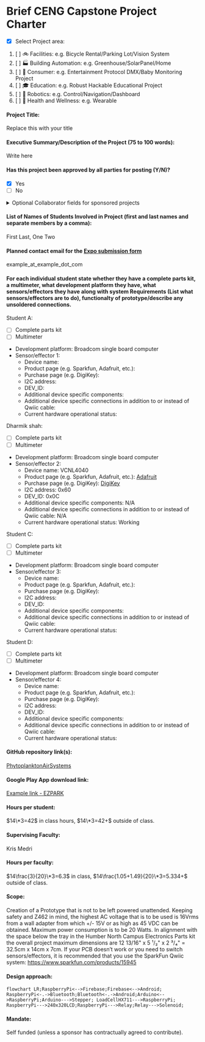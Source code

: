 # Brief CENG Capstone Project Charter
-  [x] Select Project area:
1. [ ] :bike: Facilities: e.g. Bicycle Rental/Parking Lot/Vision System
2. [ ] :factory: Building Automation: e.g. Greenhouse/SolarPanel/Home
3. [ ] :movie_camera: Consumer: e.g. Entertainment Protocol DMX/Baby Monitoring Project
4. [ ] :mortar_board: Education: e.g. Robust Hackable Educational Project
5. [ ] :robot: Robotics: e.g. Control/Navigation/Dashboard
6. [ ] :ski: Health and Wellness: e.g. Wearable
####  Project Title: 
Replace this with your title

####  Executive Summary/Description of the Project (75 to 100 words): 
Write here

####  Has this project been approved by all parties for posting (Y/N)?
-  [x] Yes
-  [ ] No
<details><summary>Optional Collaborator fields for sponsored projects</summary>

#### Sponsoring Industry and Personnel: 
#### Hours contributed: 
#### Number of full-time employees, year established, private or not-for-profit: 
#### Value of equipment or access to equipment provided: 
#### FAST contribution: 
</details>

####  List of Names of Students Involved in Project (first and last names and separate members by a comma):
First Last, One Two

####  Planned contact email for the [Expo submission form](https://appliedtechnology.humber.ca/shows/past-shows/advanced-manufacturing-projects/advanced-manufacturing-student-submission-form.html)
example_at_example_dot_com

####  For each individual student state whether they have a complete parts kit, a multimeter, what development platform they have, what sensors/effectors they have along with system Requirements (List what sensors/effectors are to do), functionalty of prototype/describe any unsoldered connections.
Student A:
- [ ] Complete parts kit
- [ ] Multimeter
- Development platform: Broadcom single board computer
- Sensor/effector 1:
  - Device name:
  - Product page (e.g. Sparkfun, Adafruit, etc.):
  - Purchase page (e.g. DigiKey):
  - I2C address:
  - DEV_ID:
  - Additional device specific components: 
  - Additional device specific connections in addition to or instead of Qwiic cable: 
  - Current hardware operational status:

Dharmik shah:
- [ ] Complete parts kit
- [ ] Multimeter
- Development platform: Broadcom single board computer
- Sensor/effector 2:
  - Device name: VCNL4040
  - Product page (e.g. Sparkfun, Adafruit, etc.): [Adafruit](https://cdn-learn.adafruit.com/downloads/pdf/adafruit-vcnl4040-proximity-sensor.pdf)
  - Purchase page (e.g. DigiKey): [DigiKey](https://www.digikey.ca/en/products/detail/adafruit-industries-llc/4161/10385108)
  - I2C address: 0x60
  - DEV_ID: 0x0C
  - Additional device specific components: N/A 
  - Additional device specific connections in addition to or instead of Qwiic cable: N/A 
  - Current hardware operational status: Working

Student C:
- [ ] Complete parts kit
- [ ] Multimeter
- Development platform: Broadcom single board computer
- Sensor/effector 3:
  - Device name:
  - Product page (e.g. Sparkfun, Adafruit, etc.):
  - Purchase page (e.g. DigiKey):
  - I2C address:
  - DEV_ID:
  - Additional device specific components: 
  - Additional device specific connections in addition to or instead of Qwiic cable: 
  - Current hardware operational status:

Student D:
- [ ] Complete parts kit
- [ ] Multimeter
- Development platform: Broadcom single board computer
- Sensor/effector 4:
  - Device name:
  - Product page (e.g. Sparkfun, Adafruit, etc.):
  - Purchase page (e.g. DigiKey):
  - I2C address:
  - DEV_ID:
  - Additional device specific components: 
  - Additional device specific connections in addition to or instead of Qwiic cable: 
  - Current hardware operational status:

####  GitHub repository link(s):
[PhytoplanktonAirSystems](https://github.com/Algaerithms-Inc/PhytoplanktonAirSystems.git)

####  Google Play App download link:
[Example link - EZPARK](https://play.google.com/store/apps/details?id=ca.ezlock.it.ezpark&pli=1)

#### Hours per student:
$14\*3=42$ in class hours, $14\*3=42+$ outside of class.

#### Supervising Faculty: 
Kris Medri   

####  Hours per faculty: 
$14\frac{3}{20}\*3=6.3$ in class, $14\frac{1.05+1.49}{20}\*3=5.334+$ outside of class.

####  Scope:
Creation of a Prototype that is not to be left powered unattended. Keeping safety and Z462 in mind, the highest AC voltage that is to be used is 16Vrms from a wall adapter from which +/- 15V or as high as 45 VDC can be obtained. Maximum power consumption is to be 20 Watts. In alignment with the space below the tray in the Humber North Campus Electronics Parts kit the overall project maximum dimensions are 12 13/16" x 5 ¹/₂" x 2 ³/₄" = 32.5cm x 14cm x 7cm. If your PCB doesn’t work or you need to switch sensors/effectors, it is recommended that you use the SparkFun Qwiic system: https://www.sparkfun.com/products/15945

####  Design approach:
```mermaid
flowchart LR;RaspberryPi<-->Firebase;Firebase<-->Android;
RaspberryPi<-.->Bluetooth;Bluetooth<-.->Android;Arduino<-->RaspberryPi;Arduino--->Stepper; LoadCellHX711--->RaspberryPi; RaspberryPi--->240x320LCD;RaspberryPi--->Relay;Relay--->Solenoid;
```
####  Mandate: 
Self funded (unless a sponsor has contractually agreed to contribute).
